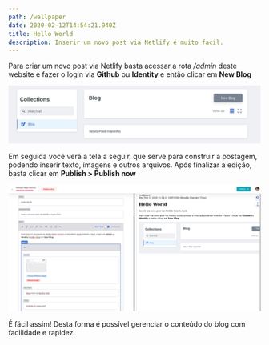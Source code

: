 ```yaml
---
path: /wallpaper
date: 2020-02-12T14:54:21.940Z
title: Hello World
description: Inserir um novo post via Netlify é muito facil.
---
```

Para criar um novo post via Netlify basta acessar a rota */admin* deste website e fazer o login via **Github** ou **Identity** e então clicar em **New Blog**

![Novo Post via Netlify CMS](assets/Screenshot_2020-02-12ContentManager.png "Criando um novo post")

Em seguida você verá a tela a seguir, que serve para construir a postagem, podendo inserir texto, imagens e outros arquivos. Após finalizar a edição, basta clicar em **Publish > Publish now**

![Edição de postagemm](assets/ContentManager1.png "Editando uma nova postagem")

É fácil assim! Desta forma é possível gerenciar o conteúdo do blog com facilidade e rapidez.

